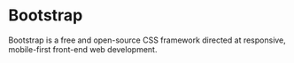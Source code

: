 # Bootstrap

Bootstrap is a free and open-source CSS framework directed at responsive, mobile-first front-end web development.
 
